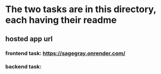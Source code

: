 # The two tasks are in this directory, each having their readme

## hosted app url

### frontend task: https://sagegray.onrender.com/

### backend task:
